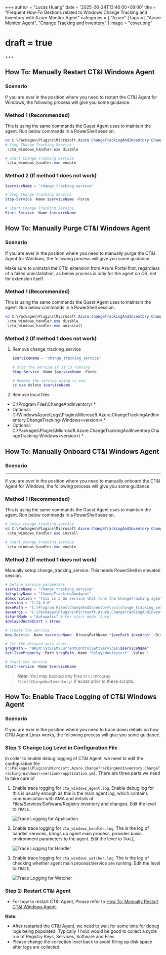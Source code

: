 +++
author = "Lucas Huang"
date = '2025-06-24T13:46:00+08:00'
title = "Frequent How-To Qestions related to Windows Change Tracking and Inventory with Azure Montior Agent"
categories = [
    "Azure"
]
tags = [
    "Azure Monitor Agent",
    "Change Tracking and Inventory"
]
image = "cover.png"
# draft = true
+++

## How To: Manually Restart CT&I Windows Agent

### Scenario
If you are ever in the position where you need to restart the CT&I Agent for Windows, the following process will give you some guidance.


### **Method 1** (Recommended)
This is using the same commands the Guest Agent uses to maintain the agent. Run below commands in a PowerShell session.
```powershell
cd C:\Packages\Plugins\Microsoft.Azure.ChangeTrackingAndInventory.ChangeTracking-Windows\<version>
# Stop Change Tracking Service
.\cta_windows_handler.exe disable

# Start Change Tracking Service
.\cta_windows_handler.exe enable
```

### **Method 2** (If method 1 does not work)
```powershell
$serviceName = "change_tracking_service"

# Stop Change Tracking Service
Stop-Service -Name $serviceName -Force

# Start Change Tracking Service
Start-Service -Name $serviceName
```

## How To: Manually Purge CT&I Windows Agent


### Scenario
If you are ever in the position where you need to manually purge the CT&I Agent for Windows, the following process will give you some guidance.

Make sure to uninstall the CT&I extension from Azure Portal first, regardless of a failed uninstallation, as below process is only for the agent on OS, not for extension itself.

### **Method 1** (Recommended)
This is using the same commands the Guest Agent uses to maintain the agent. Run below commands in a PowerShell session.
```powershell
cd C:\Packages\Plugins\Microsoft.Azure.ChangeTrackingAndInventory.ChangeTracking-Windows\<version>
.\cta_windows_handler.exe disable
.\cta_windows_handler.exe uninstall
```
### **Method 2** (If method 1 does not work)
1. Remove change_tracking_service
    ```powershell
    $serviceName = "change_tracking_service"

    # Stop the service if it is running
    Stop-Service -Name $serviceName -Force

    # Remove the service using sc.exe
    sc.exe delete $serviceName
    ```

2. Remove local files
- C:\Program Files\ChangeAndInventory\ *
- Optional: C:\WindowsAzure\Logs\Plugins\Microsoft.Azure.ChangeTrackingAndInventory.ChangeTracking-Windows\<version>\ *
- Optional: C:\Packages\Plugins\Microsoft.Azure.ChangeTrackingAndInventory.ChangeTracking-Windows\<version>\ *






## How To: Manually Onboard CT&I Windows Agent
### Scenario
---
If you are ever in the position where you need to manually onboard the CT&I Agent for Windows, the following process will give you some guidance.


### **Method 1** (Recommended)
This is using the same commands the Guest Agent uses to maintain the agent. Run below commands in a PowerShell session.
```powershell
# Setup change_tracking_service
cd C:\Packages\Plugins\Microsoft.Azure.ChangeTrackingAndInventory.ChangeTracking-Windows\<version>
.\cta_windows_handler.exe install

# Start change_tracking_service
.\cta_windows_handler.exe enable
```
### **Method 2** (If method 1 does not work)
Manually setup change_tracking_service. This needs PowerShell in elevated session.

```powershell
# Define service parameters
$serviceName = "change_tracking_service"
$displayName = "ChangeTrackingOneAgent"
$description = "This is a Go service that runs the ChangeTracking agent process."
$version = "2.24.0.0"
$exePath = "C:\Program Files\ChangeAndInventory\svc\change_tracking_service.exe"
$exeArgs = "C:\Packages\Plugins\Microsoft.Azure.ChangeTrackingAndInventory.ChangeTracking-Windows\$version\agent\change_tracking_agent_windows_amd64.exe change_tracking_service C:\Packages\Plugins\Microsoft.Azure.ChangeTrackingAndInventory.ChangeTracking-Windows\$version"
$startMode = "Automatic" # For start mode 'Auto'
$delayedAutoStart = $true

# Create the service
New-Service -Name $serviceName -BinaryPathName "$exePath $exeArgs" -DisplayName $displayName -Description $description -StartupType $startMode

# Set the delayed auto start
$regPath = "HKLM:\SYSTEM\CurrentControlSet\Services\$serviceName"
Set-ItemProperty -Path $regPath -Name "DelayedAutostart" -Value 1

# Start the service
Start-Service -Name $serviceName
```

> **Note**: You may backup any files in `C:\Program Files\ChangeAndInventory\` if exists prior to these scripts.



## How To: Enable Trace Logging of CT&I Windows Agent

### Scenario
If you are ever in the position where you need to trace down details on how CT&I Agent Linux works, the following process will give you some guidance.

### Step 1: Change Log Level in Configuration File
In order to enable debug logging of CT&I Agent, we need to edit the configuration file `C:\Packages\Plugins\Microsoft.Azure.ChangeTrackingAndInventory.ChangeTracking-Windows\<version>\application.yml`. There are three parts we need to take care of 
1. Enable trace logging for `cta_windows_agent.log`. Enable debug log for this is usually enough as this is the main agent log, which contains communication with AMA and details of Files/Services/Software/Registry inventory and changes. Edit the level to `TRACE`.

    ![Trace Logging for Application](Debug-Log-for-Application.png)

2. Enable trace logging for `cta_windows_handler.log`. The is the log of handler services, brings up agent main process, provides basic environment parameters to the agent. Edit the level to `TRACE`.

    ![Trace Logging for Handler](Debug-Log-for-Handler.png)

3. Enable trace logging for `cta_windows_watcher.log`. The is the log of checking whether agent main process/service are running. Edit the level to `TRACE`.

    ![Trace Logging for Watcher](Debug-Log-for-Watcher.png)

### Step 2: Restart CT&I Agent
- For how to restart CT&I Agent, Please refer to [How To: Manually Restart CT&I Windows Agent](#how-to-manually-restart-cti-windows-agent).

**Note:** 
- After restarted the CT&I Agent, we need to wait for some time for debug logs being populated. Typically 1 hour would be good to collect a cycle run of Registry Keys, Services, Software and Files. 
- Please change the collection level back to avoid filling up disk space after logs are collected.

